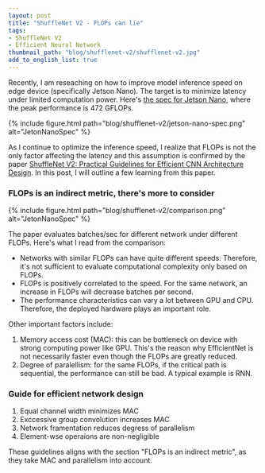 ```yaml
---
layout: post
title: "ShuffleNet V2 - FLOPs can lie"
tags:
- ShuffleNet V2
- Efficient Neural Network
thumbnail_path: "blog/shufflenet-v2/shufflenet-v2.jpg"
add_to_english_list: true
---
```


Recently, I am reseaching on how to improve model inference speed on edge device (specifically Jetson Nano). The target is to minimize latency under limited computation power. Here's [the spec for Jetson Nano](https://developer.nvidia.com/embedded/develop/hardware), where the peak performance is 472 GFLOPs.

{% include figure.html path="blog/shufflenet-v2/jetson-nano-spec.png" alt="JetonNanoSpec" %}

As I continue to optimize the inference speed, I realize that FLOPs is not the only factor affecting the latency and this assumption is confirmed by the paper [ShuffleNet V2: Practical Guidelines for Efficient CNN Architecture Design](https://arxiv.org/pdf/1807.11164.pdf). In this post, I will outline a few learning from this paper.

### FLOPs is an indirect metric, there's more to consider

{% include figure.html path="blog/shufflenet-v2/comparison.png" alt="JetonNanoSpec" %}

The paper evaluates batches/sec for different network under different FLOPs. Here's what I read from the comparison:

* Networks with similar FLOPs can have quite different speeds. Therefore, it's not sufficient to evaluate computational complexity only based on FLOPs. 
* FLOPs is positively correlated to the speed. For the same network, an increase in FLOPs will decrease batches per second.
* The performance characteristics can vary a lot between GPU and CPU. Therefore, the deployed hardware plays an important role.

Other important factors include:

1. Memory access cost (MAC): this can be bottleneck on device with strong computing power like GPU. This's the reason why EfficientNet is not necessarily faster even though the FLOPs are greatly reduced.
2. Degree of paralellism: for the same FLOPs, if the critical path is sequential, the performance can still be bad. A typical example is RNN.

### Guide for efficient network design

1. Equal channel width minimizes MAC
2. Exccessive group convolution increases MAC
3. Network framentation reduces degress of parallelism
4. Element-wse operaions are non-negligible

These guidelines aligns with the section "FLOPs is an indirect metric", as they take MAC and parallelism into account.
